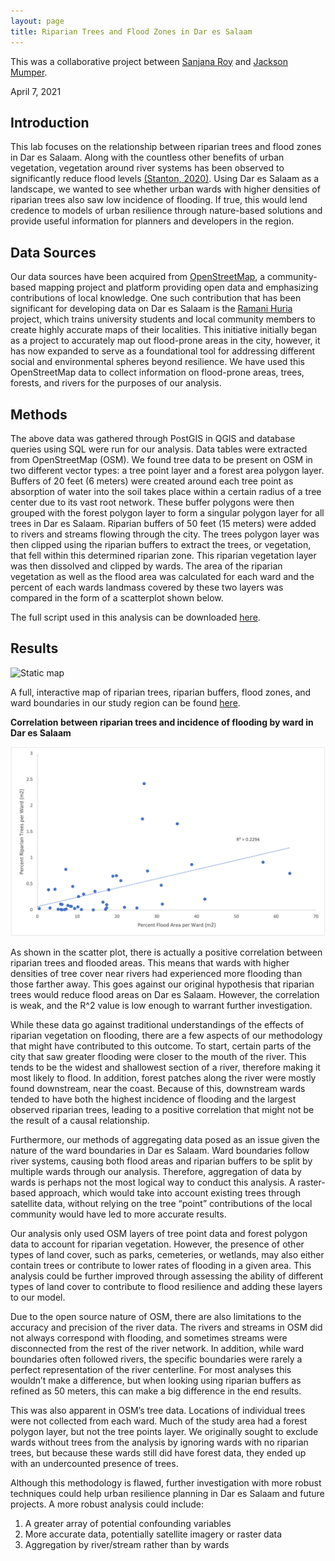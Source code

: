 ```yaml
---
layout: page
title: Riparian Trees and Flood Zones in Dar es Salaam
---
```


This was a collaborative project between [Sanjana Roy](https://sanjana-roy.github.io) and [Jackson Mumper](https://jackson-mumper.github.io).

April 7, 2021

## Introduction

This lab focuses on the relationship between riparian trees and flood zones in Dar es Salaam. Along with the countless other benefits of urban vegetation, vegetation around river systems has been observed to significantly reduce flood levels [(Stanton, 2020)](https://krex.k-state.edu/dspace/handle/2097/40582). Using Dar es Salaam as a landscape, we wanted to see whether urban wards with higher densities of riparian trees also saw low incidence of flooding. If true, this would lend credence to models of urban resilience through nature-based solutions and provide useful information for planners and developers in the region.

## Data Sources

Our data sources have been acquired from [OpenStreetMap](https://www.openstreetmap.org/#map=12/-6.8162/39.2804), a community-based mapping project and platform providing open data and emphasizing contributions of local knowledge. One such contribution that has been significant for developing data on Dar es Salaam is the [Ramani Huria](https://ramanihuria.org/en/) project, which trains university students and local community members to create highly accurate maps of their localities. This initiative initially began as a project to accurately map out flood-prone areas in the city, however, it has now expanded to serve as a foundational tool for addressing different social and environmental spheres beyond resilience. We have used this OpenStreetMap data to collect information on flood-prone areas, trees, forests, and rivers for the purposes of our analysis.


## Methods

The above data was gathered through PostGIS in QGIS and database queries using SQL were run for our analysis. Data tables were extracted from OpenStreetMap (OSM). We found tree data to be present on OSM in two different vector types: a tree point layer and a forest area polygon layer. Buffers of 20 feet (6 meters) were created around each tree point as absorption of water into the soil takes place within a certain radius of a tree center due to its vast root network. These buffer polygons were then grouped with the forest polygon layer to form a singular polygon layer for all trees in Dar es Salaam. Riparian buffers of 50 feet (15 meters) were added to rivers and streams flowing through the city. The trees polygon layer was then clipped using the riparian buffers to extract the trees, or vegetation, that fell within this determined riparian zone. This riparian vegetation layer was then dissolved and clipped by wards. The area of the riparian vegetation as well as the flood area was calculated for each ward and the percent of each wards landmass covered by these two layers was compared in the form of a scatterplot shown below.

The full script used in this analysis can be downloaded [here](RiparianTrees.sql).

## Results

![Static map](assets/static_map.png)

A full, interactive map of riparian trees, riparian buffers, flood zones, and ward boundaries in our study region can be found [here](assets/index.html).

**Correlation between riparian trees and incidence of flooding by ward in Dar es Salaam**

![scatterplot](assets/graph.png)

As shown in the scatter plot, there is actually a positive correlation between riparian trees and flooded areas. This means that wards with higher densities of tree cover near rivers had experienced more flooding than those farther away. This goes against our original hypothesis that riparian trees would reduce flood areas on Dar es Salaam. However, the correlation is weak, and the R^2 value is low enough to warrant further investigation.

While these data go against traditional understandings of the effects of riparian vegetation on flooding, there are a few aspects of our methodology that might have contributed to this outcome. To start, certain parts of the city that saw greater flooding were closer to the mouth of the river. This tends to be the widest and shallowest section of a river, therefore making it most likely to flood. In addition, forest patches along the river were mostly found downstream, near the coast. Because of this, downstream wards tended to have both the highest incidence of flooding and the largest observed riparian trees, leading to a positive correlation that might not be the result of a causal relationship.

Furthermore, our methods of aggregating data posed as an issue given the nature of the ward boundaries in Dar es Salaam. Ward boundaries follow river systems, causing both flood areas and riparian buffers to be split by multiple wards through our analysis. Therefore, aggregation of data by wards is perhaps not the most logical way to conduct this analysis. A raster-based approach, which would take into account existing trees through satellite data, without relying on the tree “point” contributions of the local community would have led to more accurate results.

Our analysis only used OSM layers of tree point data and forest polygon data to account for riparian vegetation. However, the presence of other types of land cover, such as parks, cemeteries, or wetlands, may also either contain trees or contribute to lower rates of flooding in a given area. This analysis could be further improved through assessing the ability of different types of land cover to contribute to flood resilience and adding these layers to our model.

Due to the open source nature of OSM, there are also limitations to the accuracy and precision of the river data. The rivers and streams in OSM did not always correspond with flooding, and sometimes streams were disconnected from the rest of the river network. In addition, while ward boundaries often followed rivers, the specific boundaries were rarely a perfect representation of the river centerline. For most analyses this wouldn’t make a difference, but when looking using riparian buffers as refined as 50 meters, this can make a big difference in the end results.

This was also apparent in OSM’s tree data. Locations of individual trees were not collected from each ward. Much of the study area had a forest polygon layer, but not the tree points layer. We originally sought to exclude wards without trees from the analysis by ignoring wards with no riparian trees, but because these wards still did have forest data, they ended up with an undercounted presence of trees.

Although this methodology is flawed, further investigation with more robust techniques could help urban resilience planning in Dar es Salaam and future projects. A more robust analysis could include:
1. A greater array of potential confounding variables
2. More accurate data, potentially satellite imagery or raster data
3. Aggregation by river/stream rather than by wards
